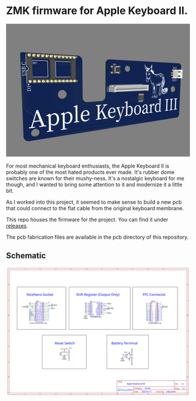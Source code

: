 # ZMK firmware for Apple Keyboard II.

![AKIII](static/akiii.png)

For most mechanical keyboard enthusiasts, the Apple Keyboard II is probably one of the most hated products ever made. It's rubber dome switches are known for their mushy-ness. It's a nostalgic keyboard for me though, and I wanted to bring some attention to it and modernize it a little bit.

As I worked into this project, it seemed to make sense to build a new pcb that could connect to the flat cable from the original keyboard membrane.

This repo houses the firmware for the project. You can find it under [releases](https://github.com/willpuckett/zmk-config-ak3/releases/latest). 

The pcb fabrication files are available in the pcb directory of this repository.


## Schematic

![Schematic](/static/Schematic_AKIII_2024-07-25.svg)
